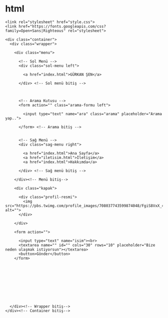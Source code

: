 # html
<html>

  <head>
    <title>Kişisel Blog</title>
    <meta charset="UTF-8">

    <link rel="stylesheet" href="style.css">
    <link href="https://fonts.googleapis.com/css?family=Open+Sans|Righteous" rel="stylesheet">

  </head>

  <body>

    <div class="container">
      <div class="wrapper">

        <div class="menu">

          <!-- Sol Menü -->
          <div class="sol-menu left">

            <a href="index.html">GÜRKAN ŞEN</a>

          </div> <!-- Sol menü bitiş -->



          <!-- Arama Kutusu -->
          <form action="" class="arama-formu left">

            <input type="text" name="ara" class="arama" placeholder="Arama yap..">

          </form> <!-- Arama bitiş -->


          <!-- Sağ Menü -->
          <div class="sag-menu right">

            <a href="index.html">Ana Sayfa</a>
            <a href="iletisim.html">İletişim</a>
            <a href="index.html">Hakkımda</a>

          </div> <!-- Sağ menü bitiş -->

        </div><!-- Menü bitiş-->

        <div class="kapak">

          <div class="profil-resmi">
            <img src="https://pbs.twimg.com/profile_images/708037743599874048/FgiS8VxX_400x400.jpg" alt="">
          </div>

        </div>

        <form action="">

          <input type="text" name="isim"><br>
          <textarea name="" id="" cols="30" rows="10" placeholder="Bize neden ulaşmak istiyorsun"></textarea>
          <button>Gönder</button>
        </form>










      </div><!-- Wrapper bitiş-->
    </div><!-- Container bitiş-->

  </body>

</html>
